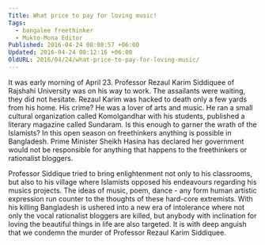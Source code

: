 ```yaml
---
Title: What price to pay for loving music!
Tags:
  - bangalee freethinker
  - Mukto-Mona Editor
Published: 2016-04-24 08:08:57 +06:00
Updated: 2016-04-24 08:12:16 +06:00
OldURL: 2016/04/24/what-price-to-pay-for-loving-music/
---
```


It was early morning of April 23. Professor Rezaul Karim Siddiquee of Rajshahi University was on his way to work. The assailants were waiting, they did not hesitate. Rezaul Karim was hacked to death only a few yards from his home. His crime? He was a lover of arts and music. He ran a small cultural organization called Komolgandhar with his students, published a literary magazine called Sundaram. Is this enough to garner the wrath of the Islamists? In this open season on freethinkers anything is possible in Bangladesh. Prime Minister Sheikh Hasina has declared her government would not be responsible for anything that happens to the freethinkers or rationalist bloggers. 

Professor Siddique tried to bring enlightenment not only to his classrooms, but also to his village where Islamists opposed his endeavours regarding his musics projects. The ideas of music, poem, dance - any form human artistic expression run counter to the thoughts of these hard-core extremists. With his killing Bangladesh is ushered into a new era of intolerance where not only the vocal rationalist bloggers are killed, but anybody with inclination for loving the beautiful things in life are also targeted. It is with deep anguish that we condemn the murder of Professor Rezaul Karim Siddiquee.     
